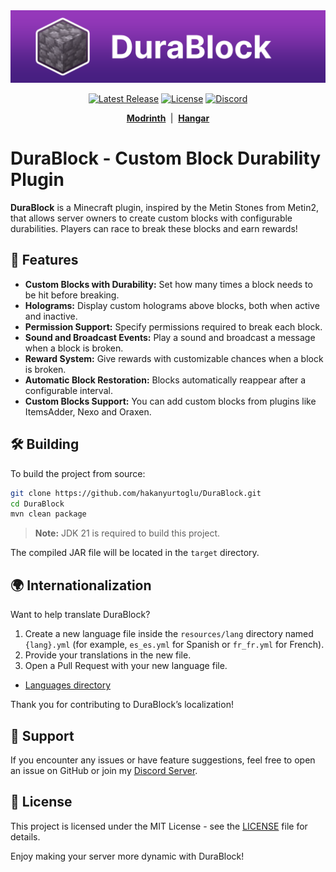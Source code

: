 <center><div align="center">

<img src="images/banner.png" alt="DuraBlockBanner">

[![Latest Release](https://img.shields.io/github/v/release/hakanyurtoglu/durablock?label=Latest%20Release)](https://github.com/hakanyurtoglu/durablock/releases/latest)
[![License](https://img.shields.io/github/license/hakanyurtoglu/durablock)](https://github.com/hakanyurtoglu/DuraBlock/blob/master/LICENSE)
[![Discord](https://img.shields.io/discord/1373698327949869076?color=5865F2&label=Discord&logo=discord&logoColor=white)](https://discord.gg/p3PbC4afzV)

<b>
  <a href="https://modrinth.com/plugin/durablock">Modrinth</a>
</b> &nbsp;|&nbsp; <b>
  <a href="https://hangar.papermc.io/raisy/DuraBlock">Hangar</a>
</b>

</div></center>

# DuraBlock - Custom Block Durability Plugin

**DuraBlock** is a Minecraft plugin, inspired by the Metin Stones from Metin2, that allows server owners to create custom blocks with configurable durabilities. Players can race to break these blocks and earn rewards!

## 🌟 Features

* **Custom Blocks with Durability:** Set how many times a block needs to be hit before breaking.
* **Holograms:** Display custom holograms above blocks, both when active and inactive.
* **Permission Support:** Specify permissions required to break each block.
* **Sound and Broadcast Events:** Play a sound and broadcast a message when a block is broken.
* **Reward System:** Give rewards with customizable chances when a block is broken.
* **Automatic Block Restoration:** Blocks automatically reappear after a configurable interval.
* **Custom Blocks Support:** You can add custom blocks from plugins like ItemsAdder, Nexo and Oraxen.

## 🛠️ Building

To build the project from source:

```sh
git clone https://github.com/hakanyurtoglu/DuraBlock.git
cd DuraBlock
mvn clean package
```

> **Note:** JDK 21 is required to build this project.

The compiled JAR file will be located in the `target` directory.

## 🌍 Internationalization

Want to help translate DuraBlock?

1. Create a new language file inside the `resources/lang` directory named `{lang}.yml` (for example, `es_es.yml` for Spanish or `fr_fr.yml` for French).
2. Provide your translations in the new file.
3. Open a Pull Request with your new language file.

* [Languages directory](https://github.com/hakanyurtoglu/DuraBlock/tree/master/src/main/resources/lang)


Thank you for contributing to DuraBlock’s localization!

## 💬 Support

If you encounter any issues or have feature suggestions, feel free to open an issue on GitHub or join my [Discord Server](https://discord.gg/p3PbC4afzV).

## 📝 License

This project is licensed under the MIT License - see the [LICENSE](https://github.com/hakanyurtoglu/DuraBlock/blob/master/LICENSE) file for details.

Enjoy making your server more dynamic with DuraBlock!

